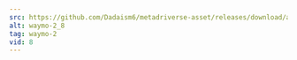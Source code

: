 ```yaml
---
src: https://github.com/Dadaism6/metadriverse-asset/releases/download/assetsv1.0.2/waymo-2_8.mp4
alt: waymo-2_8
tag: waymo-2
vid: 8
---
```

